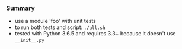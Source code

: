
### Summary

* use a module 'foo' with unit tests
* to run both tests and script: `./all.sh`
* tested with Python 3.6.5 and requires 3.3+ because it doesn't use `__init__.py`
